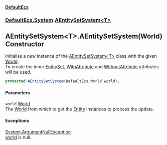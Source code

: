 #### [DefaultEcs](index.md 'index')
### [DefaultEcs.System](index.md#DefaultEcs_System 'DefaultEcs.System').[AEntitySetSystem&lt;T&gt;](AEntitySetSystem_T_.md 'DefaultEcs.System.AEntitySetSystem&lt;T&gt;')
## AEntitySetSystem&lt;T&gt;.AEntitySetSystem(World) Constructor
Initialise a new instance of the [AEntitySetSystem&lt;T&gt;](AEntitySetSystem_T_.md 'DefaultEcs.System.AEntitySetSystem&lt;T&gt;') class with the given [World](AEntitySetSystem_T__World.md 'DefaultEcs.System.AEntitySetSystem&lt;T&gt;.World').  
To create the inner [EntitySet](EntitySet.md 'DefaultEcs.EntitySet'), [WithAttribute](WithAttribute.md 'DefaultEcs.System.WithAttribute') and [WithoutAttribute](WithoutAttribute.md 'DefaultEcs.System.WithoutAttribute') attributes will be used.  
```csharp
protected AEntitySetSystem(DefaultEcs.World world);
```
#### Parameters
<a name='DefaultEcs_System_AEntitySetSystem_T__AEntitySetSystem(DefaultEcs_World)_world'></a>
`world` [World](World.md 'DefaultEcs.World')  
The [World](AEntitySetSystem_T__World.md 'DefaultEcs.System.AEntitySetSystem&lt;T&gt;.World') from which to get the [Entity](Entity.md 'DefaultEcs.Entity') instances to process the update.
  
#### Exceptions
[System.ArgumentNullException](https://docs.microsoft.com/en-us/dotnet/api/System.ArgumentNullException 'System.ArgumentNullException')  
[world](AEntitySetSystem_T__AEntitySetSystem(World).md#DefaultEcs_System_AEntitySetSystem_T__AEntitySetSystem(DefaultEcs_World)_world 'DefaultEcs.System.AEntitySetSystem&lt;T&gt;.AEntitySetSystem(DefaultEcs.World).world') is null.
